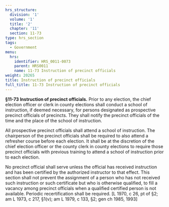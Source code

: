 ```yaml
---
hrs_structure:
  division: '1'
  volume: '1'
  title: '2'
  chapter: '11'
  section: 11-73
type: hrs_section
tags:
  - Government
menu:
  hrs:
    identifier: HRS_0011-0073
    parent: HRS0011
    name: 11-73 Instruction of precinct officials
weight: 20265
title: Instruction of precinct officials
full_title: 11-73 Instruction of precinct officials
---
```

**§11-73 Instruction of precinct officials.** Prior to any election, the chief election officer or clerk in county elections shall conduct a school of instruction, if deemed necessary, for persons designated as prospective precinct officials of precincts. They shall notify the precinct officials of the time and the place of the school of instruction.

All prospective precinct officials shall attend a school of instruction. The chairperson of the precinct officials shall be required to also attend a refresher course before each election. It shall be at the discretion of the chief election officer or the county clerk in county elections to require those precinct officials with previous training to attend a school of instruction prior to each election.

No precinct official shall serve unless the official has received instruction and has been certified by the authorized instructor to that effect. This section shall not prevent the assignment of a person who has not received such instruction or such certificate but who is otherwise qualified, to fill a vacancy among precinct officials when a qualified certified person is not available. Periodic recertification shall be required. [L 1970, c 26, pt of §2; am L 1973, c 217, §1(v); am L 1979, c 133, §2; gen ch 1985, 1993]